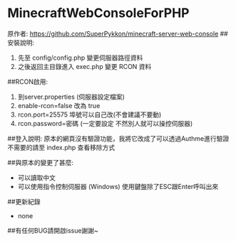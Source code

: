 # MinecraftWebConsoleForPHP
原作者: https://github.com/SuperPykkon/minecraft-server-web-console
##安裝說明:
1. 先至 config/config.php 變更伺服器路徑資料
2. 之後返回主目錄進入 exec.php 變更 RCON 資料

##RCON啟用:
1. 到server.properties (伺服器設定檔案)
2. enable-rcon=false 改為 true
3. rcon.port=25575 埠號可以自己改(不會建議不要動)
4. rcon.password=密碼 (一定要設定 不然別人就可以操控伺服器)

##登入說明:
原本的網頁沒有驗證功能，我將它改成了可以透過Authme進行驗證
不需要的請至 index.php 查看移除方式

##與原本的變更了甚麼:
- 可以讀取中文
- 可以使用指令控制伺服器 (Windows) 使用鍵盤除了ESC跟Enter呼叫出來

##更新紀錄
- none

##有任何BUG請開啟issue謝謝~
